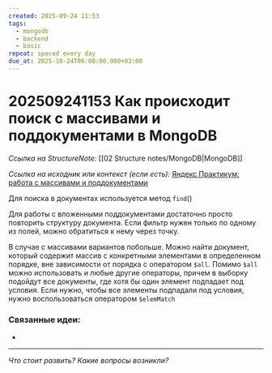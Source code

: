```yaml
---
created: 2025-09-24 11:53
tags:
  - mongodb
  - backend
  - basic
repeat: spaced every day
due_at: 2025-10-24T06:00:00.000+03:00
---
```

# 202509241153 Как происходит поиск с массивами и поддокументами в MongoDB

*Ссылка на StructureNote:* [[02 Structure notes/MongoDB|MongoDB]]

*Ссылка на исходник или контекст (если есть):* [Яндекс Практикум: работа с массивами и поддокументами](https://practicum.yandex.ru/learn/backend-nodejs/courses/16b47298-e20d-4fde-9619-1ab305039a00/sprints/564238/topics/3850c616-bd4c-4c66-987e-9b4e0b0f135c/lessons/d5029ec6-31a4-474b-a823-d980df4245c3/)

Для поиска в документах используется метод `find`()

Для работы с вложенными поддокументами достаточно просто повторить структуру документа. Если фильтр нужен только по одному из полей, можно обратиться к нему через точку.

В случае с массивами вариантов побольше. Можно найти документ, который содержит массив с конкретными элементами в определенном порядке, вне зависимости от порядка с оператором `$all`. Помимо `$all` можно использовать и любые другие операторы, причем в выборку подойдут все документы, где хотя бы один элемент подпадает под условия. Если нужно, чтобы все элементы подпадали под условия, нужно воспользоваться оператором `$elemMatch`

### Связанные идеи:

*   
---

*Что стоит развить? Какие вопросы возникли?*
